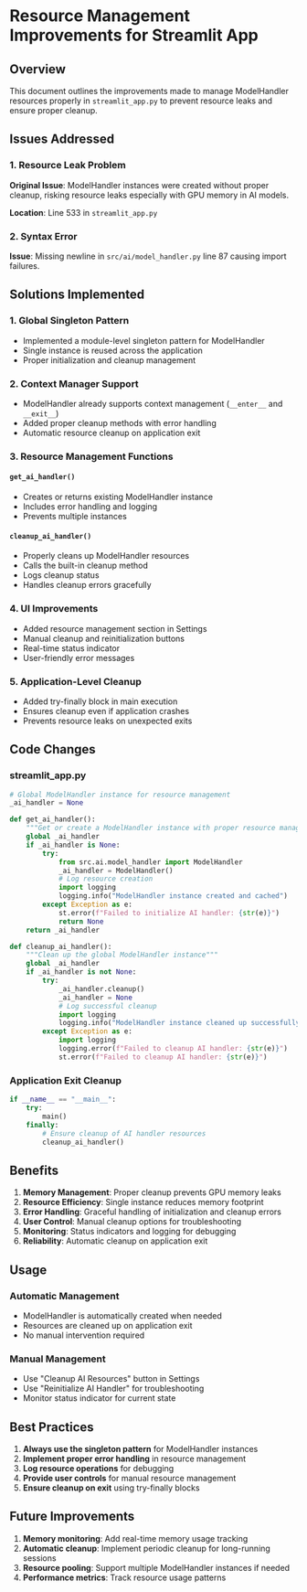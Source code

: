 # Resource Management Improvements for Streamlit App

## Overview

This document outlines the improvements made to manage ModelHandler resources properly in `streamlit_app.py` to prevent resource leaks and ensure proper cleanup.

## Issues Addressed

### 1. Resource Leak Problem

**Original Issue**: ModelHandler instances were created without proper cleanup, risking resource leaks especially with GPU memory in AI models.

**Location**: Line 533 in `streamlit_app.py`

### 2. Syntax Error

**Issue**: Missing newline in `src/ai/model_handler.py` line 87 causing import failures.

## Solutions Implemented

### 1. Global Singleton Pattern

- Implemented a module-level singleton pattern for ModelHandler
- Single instance is reused across the application
- Proper initialization and cleanup management

### 2. Context Manager Support

- ModelHandler already supports context management (`__enter__` and `__exit__`)
- Added proper cleanup methods with error handling
- Automatic resource cleanup on application exit

### 3. Resource Management Functions

#### `get_ai_handler()`

- Creates or returns existing ModelHandler instance
- Includes error handling and logging
- Prevents multiple instances

#### `cleanup_ai_handler()`

- Properly cleans up ModelHandler resources
- Calls the built-in cleanup method
- Logs cleanup status
- Handles cleanup errors gracefully

### 4. UI Improvements

- Added resource management section in Settings
- Manual cleanup and reinitialization buttons
- Real-time status indicator
- User-friendly error messages

### 5. Application-Level Cleanup

- Added try-finally block in main execution
- Ensures cleanup even if application crashes
- Prevents resource leaks on unexpected exits

## Code Changes

### streamlit_app.py

```python
# Global ModelHandler instance for resource management
_ai_handler = None

def get_ai_handler():
    """Get or create a ModelHandler instance with proper resource management"""
    global _ai_handler
    if _ai_handler is None:
        try:
            from src.ai.model_handler import ModelHandler
            _ai_handler = ModelHandler()
            # Log resource creation
            import logging
            logging.info("ModelHandler instance created and cached")
        except Exception as e:
            st.error(f"Failed to initialize AI handler: {str(e)}")
            return None
    return _ai_handler

def cleanup_ai_handler():
    """Clean up the global ModelHandler instance"""
    global _ai_handler
    if _ai_handler is not None:
        try:
            _ai_handler.cleanup()
            _ai_handler = None
            # Log successful cleanup
            import logging
            logging.info("ModelHandler instance cleaned up successfully")
        except Exception as e:
            import logging
            logging.error(f"Failed to cleanup AI handler: {str(e)}")
            st.error(f"Failed to cleanup AI handler: {str(e)}")
```

### Application Exit Cleanup

```python
if __name__ == "__main__":
    try:
        main()
    finally:
        # Ensure cleanup of AI handler resources
        cleanup_ai_handler()
```

## Benefits

1. **Memory Management**: Proper cleanup prevents GPU memory leaks
2. **Resource Efficiency**: Single instance reduces memory footprint
3. **Error Handling**: Graceful handling of initialization and cleanup errors
4. **User Control**: Manual cleanup options for troubleshooting
5. **Monitoring**: Status indicators and logging for debugging
6. **Reliability**: Automatic cleanup on application exit

## Usage

### Automatic Management

- ModelHandler is automatically created when needed
- Resources are cleaned up on application exit
- No manual intervention required

### Manual Management

- Use "Cleanup AI Resources" button in Settings
- Use "Reinitialize AI Handler" for troubleshooting
- Monitor status indicator for current state

## Best Practices

1. **Always use the singleton pattern** for ModelHandler instances
2. **Implement proper error handling** in resource management
3. **Log resource operations** for debugging
4. **Provide user controls** for manual resource management
5. **Ensure cleanup on exit** using try-finally blocks

## Future Improvements

1. **Memory monitoring**: Add real-time memory usage tracking
2. **Automatic cleanup**: Implement periodic cleanup for long-running sessions
3. **Resource pooling**: Support multiple ModelHandler instances if needed
4. **Performance metrics**: Track resource usage patterns
